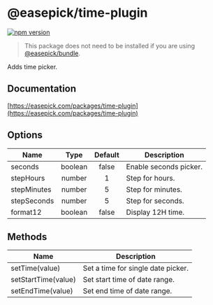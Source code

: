 # @easepick/time-plugin

[![npm version](https://badge.fury.io/js/@easepick%2Ftime-plugin.svg)](https://www.npmjs.com/package/@easepick/time-plugin)

> This package does not need to be installed if you are using [@easepick/bundle](https://easepick.com/packages/bundle).

Adds time picker.


## Documentation

[https://easepick.com/packages/time-plugin](https://easepick.com/packages/time-plugin)


## Options

| Name | Type | Default | Description
| --- | :---: | :---: | ---
| seconds | boolean | false | Enable seconds picker.
| stepHours | number | 1 | Step for hours.
| stepMinutes | number | 5 | Step for minutes.
| stepSeconds | number | 5 | Step for seconds.
| format12 | boolean | false | Display 12H time.


## Methods

| Name  | Description
| --- | ---
| setTime(value) | Set a time for single date picker.
| setStartTime(value) | Set start time of date range.
| setEndTime(value) | Set end time of date range.
